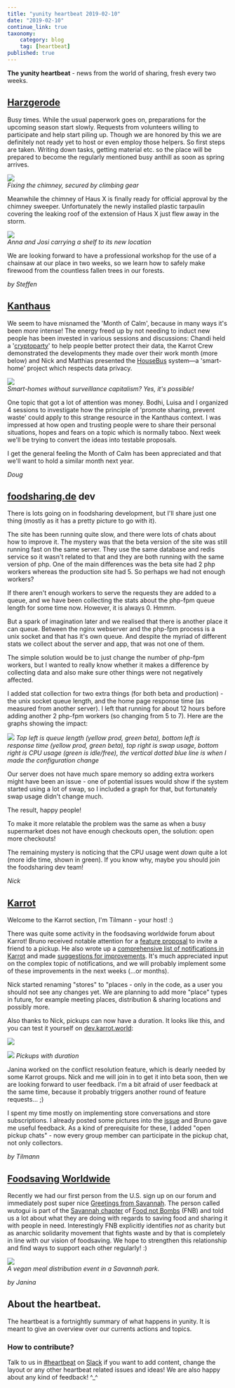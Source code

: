 ```yaml
---
title: "yunity heartbeat 2019-02-10"
date: "2019-02-10"
continue_link: true
taxonomy:
    category: blog
    tag: [heartbeat]
published: true
---
```


**The yunity heartbeat** - news from the world of sharing, fresh every two weeks.

## [Harzgerode](http://freiefeldlage.de/)

Busy times. While the usual paperwork goes on, preparations for the upcoming season start slowly.
Requests from volunteers willing to participate and help start piling up. Though we are honored by this we are definitely not ready yet to host or even employ those helpers.
So first steps are taken. Writing down tasks, getting material etc. so the place will be prepared to become the regularly mentioned busy anthill as soon as spring arrives.

![](hz_chimney.jpg)<br>
_Fixing the chimney, secured by climbing gear_

Meanwhile the chimney of Haus X is finally ready for official approval by the chimney sweeper.
Unfortunately the newly installed plastic tarpaulin covering the leaking roof of the extension of Haus X just flew away in the storm.

![](hz_furniture.jpg)<br>
_Anna and Josi carrying a shelf to its new location_

We are looking forward to have a professional workshop for the use of a chainsaw at our place in two weeks, so we learn how to safely make firewood from the countless fallen trees in our forests.

_by Steffen_

## [Kanthaus](https://kanthaus.online)

We seem to have misnamed the 'Month of Calm', because in many ways it's been *more* intense! The energy freed up by not needing to induct new people has been invested in various sessions and discussions: Chandi held a '[cryptoparty](https://www.cryptoparty.in/)' to help people better protect their data, the Karrot Crew demonstrated the developments they made over their work month (more below) and Nick and Matthias presented the [HouseBus](https://github.com/NerdyProjects?utf8=%E2%9C%93&tab=repositories&q=house&type=&language=) system—a 'smart-home' project which respects data privacy.

![](houseBus.jpg)<br>
_Smart-homes without surveillance capitalism? Yes, it's possible!_

One topic that got a lot of attention was money. Bodhi, Luisa and I organized 4 sessions to investigate how the principle of 'promote sharing, prevent waste' could apply to this strange resource in the Kanthaus context. I was impressed at how open and trusting people were to share their personal situations, hopes and fears on a topic which is normally taboo. Next week we'll be trying to convert the ideas into testable proposals.

I get the general feeling the Month of Calm has been appreciated and that we'll want to hold a similar month next year.

_Doug_

## [foodsharing.de](https://foodsharing.de) dev

There is lots going on in foodsharing development, but I'll share just one thing (mostly as it has a pretty picture to go with it).

The site has been running quite slow, and there were lots of chats about how to improve it. The mystery was that the beta version of the
site was still running fast on the same server. They use the same database and redis service so it wasn't related to that and they are both running with the same version of php. One of the main differences was the beta site had 2 php workers whereas the production site had 5. So perhaps we had not enough workers?

If there aren't enough workers to serve the requests they are added to a queue, and we have been collecting the stats about the php-fpm queue
length for some time now. However, it is always 0. Hmmm.

But a spark of imagination later and we realised that there is another place it can queue. Between the nginx webserver and the php-fpm process is a unix socket and that has it's own queue. And despite the myriad of different stats we collect about the server and app, that was not one of them.

The simple solution would be to just change the number of php-fpm workers, but I wanted to really know whether it makes a difference by collecting data and also make sure other things were not negatively affected.

I added stat collection for two extra things (for both beta and production) - the unix socket queue length, and the home page response time (as measured from another server). I left that running for about 12 hours before adding another 2 php-fpm workers (so changing from 5 to 7). Here are the graphs showing the impact:

![](fsperformancehb.png)
_Top left is queue length (yellow prod, green beta), bottom left is response time (yellow prod, green beta), top right is swap usage, bottom right is CPU usage (green is idle/free), the vertical dotted blue line is when I made the configuration change_

Our server does not have much spare memory so adding extra workers might have been an issue - one of potential issues would show if the system started using a lot of swap, so I included a graph for that, but fortunately swap usage didn't change much.

The result, happy people!

To make it more relatable the problem was the same as when a busy supermarket does not have enough checkouts open, the solution: open more checkouts!

The remaining mystery is noticing that the CPU usage went _down_ quite a lot (more idle time, shown in green). If you know why, maybe you should join the foodsharing dev team!

_Nick_

## [Karrot](https://karrot.world)

Welcome to the Karrot section, I'm Tilmann - your host! :)

There was quite some activity in the foodsaving worldwide forum about Karrot! Bruno received notable attention for a [feature proposal](https://community.foodsaving.world/t/invite-a-friend-to-a-pickup-feature-suggestion/229) to invite a friend to a pickup. He also wrote up a [comprehensive list of notifications in Karrot](https://community.foodsaving.world/t/comprehensive-list-of-notifications/224) and made [suggestions for improvements](https://community.foodsaving.world/t/improving-notifications-and-ux-draft/227). It's much appreciated input on the complex topic of notifications, and we will probably implement some of these improvements in the next weeks (...or months).

Nick started renaming "stores" to "places - only in the code, as a user you should not see any changes yet. We are planning to add more "place" types in future, for example meeting places, distribution & sharing locations and possibly more.

Also thanks to Nick, pickups can now have a duration. It looks like this, and you can test it yourself on [dev.karrot.world](https://dev.karrot.world):

![](karrot-set-duration.png)

![](karrot-duration.png)
_Pickups with duration_

Janina worked on the conflict resolution feature, which is dearly needed by some Karrot groups. Nick and me will join in to get it into beta soon, then we are looking forward to user feedback. I'm a bit afraid of user feedback at the same time, because it probably triggers another round of feature requests... ;)

I spent my time mostly on implementing store conversations and store subscriptions. I already posted some pictures into the [issue](https://github.com/yunity/karrot-frontend/issues/986) and Bruno gave me useful feedback. As a kind of prerequisite for these, I added "open pickup chats" - now every group member can participate in the pickup chat, not only collectors.

_by Tilmann_

## [Foodsaving Worldwide](https://foodsaving.world)

Recently we had our first person from the U.S. sign up on our forum and immediately post super nice [Greetings from Savannah](https://community.foodsaving.world/t/greetings-from-savannah). The person called wutogui is part of the [Savannah chapter](https://www.facebook.com/SavannahFNB/) of [Food not Bombs](http://foodnotbombs.net) (FNB) and told us a lot about what they are doing with regards to saving food and sharing it with people in need. Interestingly FNB explicitly identifies _not_ as charity but as anarchic solidarity movement that fights waste and by that is completely in line with our vision of foodsaving. We hope to strengthen this relationship and find ways to support each other regularly! :)

![](FNB_park.jpg)<br>
_A vegan meal distribution event in a Savannah park._

_by Janina_

## About the heartbeat.
The heartbeat is a fortnightly summary of what happens in yunity. It is meant to give an overview over our currents actions and topics.

### How to contribute?
Talk to us in [#heartbeat](https://yunity.slack.com/messages/heartbeat/) on [Slack](https://slackin.yunity.org) if you want to add content, change the layout or any other heartbeat related issues and ideas! We are also happy about any kind of feedback! ^\_^
